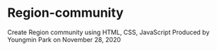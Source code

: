# Region-community
Create Region community using HTML, CSS, JavaScript
Produced by Youngmin Park on November 28, 2020

